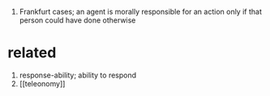 1. Frankfurt cases; an agent is morally responsible for an action only if that person could have done otherwise

# related
1. response-ability; ability to respond
2. [[teleonomy]]